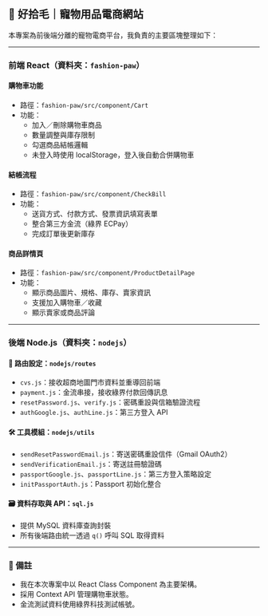 ## 🐾 好拾毛｜寵物用品電商網站

本專案為前後端分離的寵物電商平台，我負責的主要區塊整理如下：

---

### 前端 React（資料夾：`fashion-paw`）

#### 購物車功能
- 路徑：`fashion-paw/src/component/Cart`
- 功能：
  - 加入／刪除購物車商品
  - 數量調整與庫存限制
  - 勾選商品結帳邏輯
  - 未登入時使用 localStorage，登入後自動合併購物車

#### 結帳流程
- 路徑：`fashion-paw/src/component/CheckBill`
- 功能：
  - 送貨方式、付款方式、發票資訊填寫表單
  - 整合第三方金流（綠界 ECPay）
  - 完成訂單後更新庫存

#### 商品詳情頁
- 路徑：`fashion-paw/src/component/ProductDetailPage`
- 功能：
  - 顯示商品圖片、規格、庫存、賣家資訊
  - 支援加入購物車／收藏
  - 顯示賣家或商品評論

---

### 後端 Node.js（資料夾：`nodejs`）

#### 📁 路由設定：`nodejs/routes`
- `cvs.js`：接收超商地圖門市資料並重導回前端
- `payment.js`：金流串接，接收綠界付款回傳訊息
- `resetPassword.js`、`verify.js`：密碼重設與信箱驗證流程
- `authGoogle.js`、`authLine.js`：第三方登入 API

#### 🛠 工具模組：`nodejs/utils`
- `sendResetPasswordEmail.js`：寄送密碼重設信件（Gmail OAuth2）
- `sendVerificationEmail.js`：寄送註冊驗證碼
- `passportGoogle.js`、`passportLine.js`：第三方登入策略設定
- `initPassportAuth.js`：Passport 初始化整合

#### 🗃 資料存取與 API：`sql.js`
- 提供 MySQL 資料庫查詢封裝
- 所有後端路由統一透過 `q()` 呼叫 SQL 取得資料

---

### 📌 備註

- 我在本次專案中以 React Class Component 為主要架構。
- 採用 Context API 管理購物車狀態。
- 金流測試資料使用綠界科技測試帳號。
